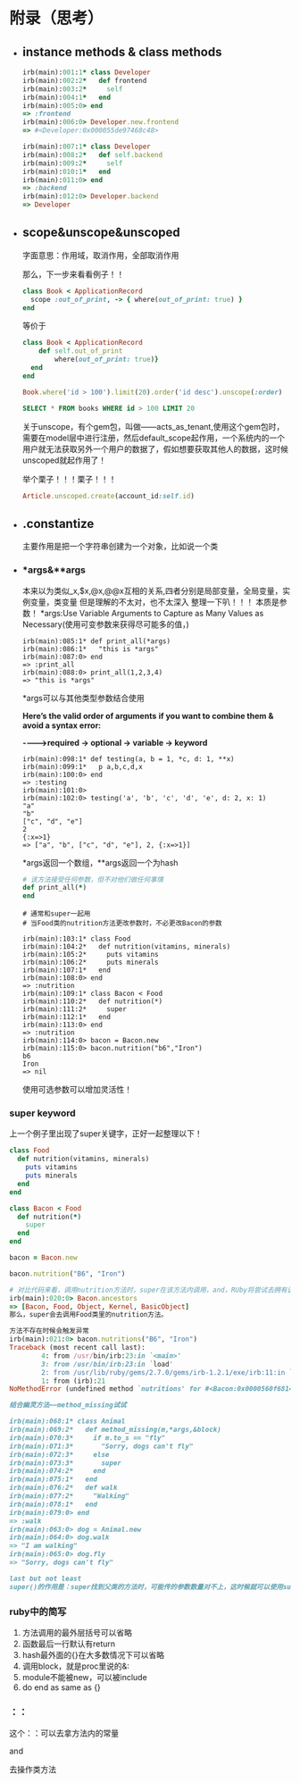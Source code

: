 # 附录（思考）

- ## instance methods & class methods

  ```ruby
  irb(main):001:1* class Developer
  irb(main):002:2*   def frontend
  irb(main):003:2*     self
  irb(main):004:1*   end
  irb(main):005:0> end
  => :frontend
  irb(main):006:0> Developer.new.frontend
  => #<Developer:0x000055de97468c48>
  ```

  ```ruby
  irb(main):007:1* class Developer
  irb(main):008:2*   def self.backend
  irb(main):009:2*     self
  irb(main):010:1*   end
  irb(main):011:0> end
  => :backend
  irb(main):012:0> Developer.backend
  => Developer
  ```

- ## scope&unscope&unscoped

  字面意思：作用域，取消作用，全部取消作用

  那么，下一步来看看例子！！

  ```ruby
  class Book < ApplicationRecord
    scope :out_of_print, -> { where(out_of_print: true) }
  end
  ```

  等价于

  ```ruby
  class Book < ApplicationRecord
      def self.out_of_print
          where(out_of_print: true)}
  	end
  end
  ```

  ```ruby
  Book.where('id > 100').limit(20).order('id desc').unscope(:order)
  ```

  ```sql
  SELECT * FROM books WHERE id > 100 LIMIT 20
  ```

  关于unscope，有个gem包，叫做——acts_as_tenant,使用这个gem包时，需要在model层中进行注册，然后default_scope起作用，一个系统内的一个用户就无法获取另外一个用户的数据了，假如想要获取其他人的数据，这时候unscoped就起作用了！

  举个栗子！！！栗子！！！

  ```ruby
  Article.unscoped.create(account_id:self.id)
  ```

- ## .constantize

  主要作用是把一个字符串创建为一个对象，比如说一个类

- ### *args&**args

  本来以为类似_x,$x,@x,@@x互相的关系,四者分别是局部变量，全局变量，实例变量，类变量
  但是理解的不太对，也不太深入
  整理一下叭！！！
  本质是参数！
  *args:Use Variable Arguments to Capture as Many Values as Necessary(使用可变参数来获得尽可能多的值，)

  ```
  irb(main):085:1* def print_all(*args)
  irb(main):086:1*   "this is *args"
  irb(main):087:0> end
  => :print_all
  irb(main):088:0> print_all(1,2,3,4)
  => "this is *args"
  ```

  *args可以与其他类型参数结合使用

  **Here’s the valid order of arguments** 
  **if you want to combine them & avoid a syntax error:**

  **---->required -> optional -> variable -> keyword**

  ```shell
  irb(main):098:1* def testing(a, b = 1, *c, d: 1, **x)
  irb(main):099:1*   p a,b,c,d,x
  irb(main):100:0> end
  => :testing
  irb(main):101:0> 
  irb(main):102:0> testing('a', 'b', 'c', 'd', 'e', d: 2, x: 1)
  "a"
  "b"
  ["c", "d", "e"]
  2
  {:x=>1}
  => ["a", "b", ["c", "d", "e"], 2, {:x=>1}]
  ```

  *args返回一个数组，**args返回一个为hash

  ```ruby
  # 该方法接受任何参数，但不对他们做任何事情
  def print_all(*)
  end
  ```

  ```shell
  # 通常和super一起用
  # 当Food类的nutrition方法更改参数时，不必更改Bacon的参数
  
  irb(main):103:1* class Food
  irb(main):104:2*   def nutrition(vitamins, minerals)
  irb(main):105:2*     puts vitamins
  irb(main):106:2*     puts minerals
  irb(main):107:1*   end
  irb(main):108:0> end
  => :nutrition
  irb(main):109:1* class Bacon < Food
  irb(main):110:2*   def nutrition(*)
  irb(main):111:2*     super
  irb(main):112:1*   end
  irb(main):113:0> end
  => :nutrition
  irb(main):114:0> bacon = Bacon.new
  irb(main):115:0> bacon.nutrition("b6","Iron")
  b6
  Iron
  => nil
  ```

  使用可选参数可以增加灵活性！

### super keyword

上一个例子里出现了super关键字，正好一起整理以下！

```ruby
class Food
  def nutrition(vitamins, minerals)
    puts vitamins
    puts minerals
  end
end

class Bacon < Food
  def nutrition(*)
    super
  end
end

bacon = Bacon.new

bacon.nutrition("B6", "Iron")

# 对比代码来看，调用nutrition方法时，super在该方法内调用，and，RUby将尝试去拥有该方法的父类上去调用该方法。
irb(main):020:0> Bacon.ancestors
=> [Bacon, Food, Object, Kernel, BasicObject]
那么，super会去调用Food类里的nutrition方法。

方法不存在时候会触发异常
irb(main):021:0> bacon.nutritions("B6", "Iron")
Traceback (most recent call last):
        4: from /usr/bin/irb:23:in `<main>'
        3: from /usr/bin/irb:23:in `load'
        2: from /usr/lib/ruby/gems/2.7.0/gems/irb-1.2.1/exe/irb:11:in `<top (required)>'
        1: from (irb):21
NoMethodError (undefined method `nutritions' for #<Bacon:0x0000560f6814a7f8>)

结合幽灵方法——method_missing试试

irb(main):068:1* class Animal
irb(main):069:2*   def method_missing(m,*args,&block)
irb(main):070:3*     if m.to_s == "fly"
irb(main):071:3*       "Sorry, dogs can't fly"
irb(main):072:3*     else
irb(main):073:3*       super
irb(main):074:2*     end
irb(main):075:1*   end
irb(main):076:2*   def walk
irb(main):077:2*     "Walking"
irb(main):078:1*   end
irb(main):079:0> end
=> :walk
irb(main):063:0> dog = Animal.new
irb(main):064:0> dog.walk
=> "I am walking"
irb(main):065:0> dog.fly
=> "Sorry, dogs can't fly"

last but not least
super()的作用是：super找到父类的方法时，可能传的参数数量对不上，这时候就可以使用super()
```

### ruby中的简写

1. 方法调用的最外层括号可以省略
2. 函数最后一行默认有return
3. hash最外面的{}在大多数情况下可以省略
4. 调用block，就是proc里说的&:
5. module不能被new，可以被include
6. do end as same as {}

### ：：

这个：：可以去拿方法内的常量

and

去操作类方法